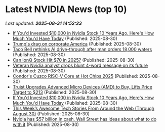 # Latest NVIDIA News (top 10)
_Last updated: **2025-08-31 14:52:23**_

- [If You'd Invested $10,000 in Nvidia Stock 10 Years Ago, Here's How Much You'd Have Today](https://biztoc.com/x/3d63d9ee5c8cab8d) (Published: 2025-08-30)
- [Trump's drag on corporate America](https://biztoc.com/x/1df9f565be45caca) (Published: 2025-08-30)
- [Taco Bell rethinks AI drive-through after man orders 18,000 waters](https://freerepublic.com/focus/f-chat/4337632/posts) (Published: 2025-08-30)
- [Can IonQ Stock Hit $70 in 2025?](https://www.barchart.com/story/news/34504721/can-ionq-stock-hit-70-in-2025) (Published: 2025-08-30)
- [Veteran Nvidia analyst drops blunt 4-word message on its future](https://biztoc.com/x/4c54c6c7f748edbd) (Published: 2025-08-30)
- [Condor's Cuzco RISC-V Core at Hot Chips 2025](https://chipsandcheese.com/p/condors-cuzco-risc-v-core-at-hot) (Published: 2025-08-30)
- [Truist Upgrades Advanced Micro Devices (AMD) to Buy, Lifts Price Target to $213](https://finance.yahoo.com/news/truist-upgrades-advanced-micro-devices-141531391.html) (Published: 2025-08-30)
- [If You'd Invested $10,000 in Nvidia Stock 10 Years Ago, Here's How Much You'd Have Today](https://consent.yahoo.com/v2/collectConsent?sessionId=1_cc-session_b4705123-6f55-448e-aaae-b5dfcef40737) (Published: 2025-08-30)
- [This Week’s Awesome Tech Stories From Around the Web (Through August 30)](https://singularityhub.com/2025/08/30/this-weeks-awesome-tech-stories-from-around-the-web-through-august-30/) (Published: 2025-08-30)
- [Nvidia has $57 billion in cash. Wall Street has ideas about what to do with it](https://biztoc.com/x/50898e54e65a5b9c) (Published: 2025-08-30)
